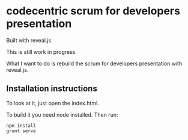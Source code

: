 # codecentric scrum for developers presentation

Built with reveal.js

This is still work in progress.

What I want to do is rebuild the scrum for developers presentation with reveal.js.

## Installation instructions

To look at it, just open the index.html.

To build it you need node installed. Then run:
```console
npm install
grunt serve
```
